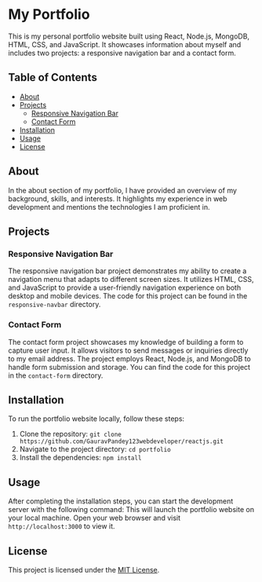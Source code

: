 # My Portfolio

This is my personal portfolio website built using React, Node.js, MongoDB, HTML, CSS, and JavaScript. It showcases information about myself and includes two projects: a responsive navigation bar and a contact form.

## Table of Contents

- [About](#about)
- [Projects](#projects)
  - [Responsive Navigation Bar](#responsive-navigation-bar)
  - [Contact Form](#contact-form)
- [Installation](#installation)
- [Usage](#usage)
- [License](#license)

## About

In the about section of my portfolio, I have provided an overview of my background, skills, and interests. It highlights my experience in web development and mentions the technologies I am proficient in.

## Projects

### Responsive Navigation Bar

The responsive navigation bar project demonstrates my ability to create a navigation menu that adapts to different screen sizes. It utilizes HTML, CSS, and JavaScript to provide a user-friendly navigation experience on both desktop and mobile devices. The code for this project can be found in the `responsive-navbar` directory.

### Contact Form

The contact form project showcases my knowledge of building a form to capture user input. It allows visitors to send messages or inquiries directly to my email address. The project employs React, Node.js, and MongoDB to handle form submission and storage. You can find the code for this project in the `contact-form` directory.

## Installation

To run the portfolio website locally, follow these steps:

1. Clone the repository: `git clone https://github.com/GauravPandey123webdeveloper/reactjs.git`
2. Navigate to the project directory: `cd portfolio`
3. Install the dependencies: `npm install`

## Usage

After completing the installation steps, you can start the development server with the following command:
This will launch the portfolio website on your local machine. Open your web browser and visit `http://localhost:3000` to view it.

## License

This project is licensed under the [MIT License](LICENSE).
